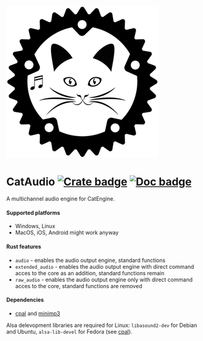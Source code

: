 # ![logo](https://github.com/Clomance/CatEngine/raw/master/cat_audio/logo_400x400.png)

# CatAudio [![Crate badge]][crates.io] [![Doc badge]][doc.rs]

[Crate badge]:http://meritbadge.herokuapp.com/cat_audio
[crates.io]:https://crates.io/crates/cat_audio

[Doc badge]:https://img.shields.io/badge/documentation-doc.rs-green
[doc.rs]:https://docs.rs/cat_audio/

A multichannel audio engine for CatEngine.

#### Supported platforms
 - Windows, Linux
 - MacOS, iOS, Android might work anyway

#### Rust features
 - `audio` - enables the audio output engine, standard functions
 - `extended_audio` - enables the audio output engine with direct command acces to the core as an addition, standard functions remain
 - `raw_audio` - enables the audio output engine only with direct command acces to the core, standard functions are removed


#### Dependencies
 - [cpal](https://github.com/RustAudio/cpal) and [minimp3](https://github.com/germangb/minimp3-rs)

Alsa delevopment libraries are required for Linux: `libasound2-dev` for Debian and Ubuntu, `alsa-lib-devel` for Fedora (see [cpal](https://github.com/RustAudio/cpal)).